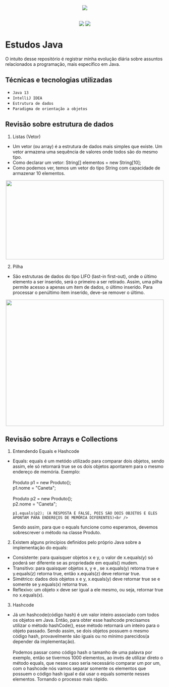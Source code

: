 <div align="center">
<img src="https://user-images.githubusercontent.com/71408314/199377590-19e8230e-8db6-4dcc-9a38-017e8ae74e84.png"/>
</div>
<br/>
<br/>
<div align="center">
<a href="https://instagram.com/let.tech" target="_blank"><img src="https://img.shields.io/badge/-Instagram-%23E4405F?style=for-the-badge&logo=instagram&logoColor=white" target="_blank"></a>
<a href="https://www.linkedin.com/in/leticiabapfelix/" target="_blank"><img src="https://img.shields.io/badge/-LinkedIn-%230077B5?style=for-the-badge&logo=linkedin&logoColor=white" target="_blank"></a>
</div>

# Estudos Java
O intuito desse repositório é registrar minha evolução diária sobre assuntos relacionados a programação, mais específico em Java.

## Técnicas e tecnologias utilizadas

- ``Java 13``
- ``IntelliJ IDEA``
- ``Estrutura de dados``
- ``Paradigma de orientação a objetos``

## Revisão sobre estrutura de dados

1. Listas (Vetor)
* Um vetor (ou array) é a estrutura de dados mais simples que existe. Um vetor armazena uma sequência de valores onde todos são do mesmo tipo.
* Como declarar um vetor: String[] elementos = new String[10];
* Como podemos ver, temos um vetor do tipo String com capacidade de armazenar 10 elementos.

<div align="center">
<img src="https://user-images.githubusercontent.com/71408314/200052492-1c67a96d-816c-43d1-8e9b-eb757dd35203.png" height="250" width="500"/>
</div>

2. Pilha
* São estruturas de dados do tipo LIFO (last-in first-out), onde o último elemento a ser inserido, será o primeiro a ser retirado. Assim, uma pilha permite acesso a apenas um item de dados, o último inserido. Para processar o penúltimo item inserido, deve-se remover o último.

<div align="center">
<img src="https://user-images.githubusercontent.com/71408314/200052240-a056f701-153c-4b14-8b3d-f166bf23a094.png" height="400" width="500"/>
</div>

## Revisão sobre Arrays e Collections

1. Entendendo Equals e Hashcode
* <p>Equals: equals é um metódo utilizado para comparar dois objetos, sendo assim, ele só retornará true se os dois objetos apontarem para o mesmo endereço de memória. Exemplo: <br /><br />
      Produto p1 = new Produto();<br />
      p1.nome = "Caneta";<br /><br />
      Produto p2 = new Produto();<br />
      p2.nome = "Caneta";<br />
  
      p1.equals(p2); (A RESPOSTA É FALSE, POIS SÃO DOIS OBJETOS E ELES APONTAM PARA ENDEREÇOS DE MEMÓRIA DIFERENTES)<br />
  Sendo assim, para que o equals funcione como esperamos, devemos sobrescrever o método na classe Produto.
  
2. Existem alguns princípios definidos pelo próprio Java sobre a implementação do equals:

* Consistente: para quaisquer objetos x e y, o valor de x.equals(y) só poderá ser diferente se as propriedade em equals() mudem.
* Transitivo: para quaisquer objetos x, y e , se x.equals(y) retorna true e y.equals(z) retorna true, então x.equals(z) deve retornar true.
* Simétrico: dados dois objetos x e y, x.equals(y) deve retornar true se e somente se y.equals(x) retorna true.
* Reflexivo: um objeto x deve ser igual a ele mesmo, ou seja, retornar true no x.equals(x).
  
3. Hashcode
* Já um hashcode(código hash) é um valor inteiro associado com todos os objetos em Java. Então, para obter esse hashcode precisamos utilizar o método hashCode(), esse método retornará um inteiro para o objeto passado. Sendo assim, se dois objetos possuem o mesmo código hash, provavelmente são iguais ou no mínimo parecidos(a depender da implementação).<br /><br />
  Podemos passar como código hash o tamanho de uma palavra por exemplo, então se tivermos 1000 elementos, ao invés de utilizar direto o método equals, que nesse caso seria necessário comparar um por um, com o hashcode nós vamos separar somente os elementos que possuem o código hash igual e dai usar o equals somente nesses elementos. Tornando o processo mais rápido.
      
</p>
